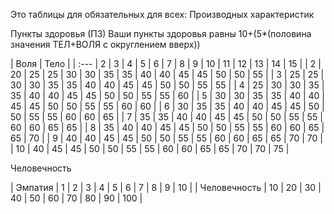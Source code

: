 Это таблицы для обязательных для всех: Производных характеристик

Пункты здоровья (ПЗ)
Ваши пункты здоровья равны 10+(5*(половина значения ТЕЛ+ВОЛЯ с округлением вверх))

| Воля | Тело |
| :--- | 2  | 3  | 4  | 5  | 6  | 7  | 8  | 9  | 10  | 11  | 12  | 13  | 14  | 15  |
| 2    | 20 | 25 | 25 | 30 | 30 | 35 | 35 | 40 | 40  | 45  | 45  | 50  | 50  | 55  |
| 3    | 25 | 25 | 30 | 30 | 35 | 35 | 40 | 40 | 45  | 45  | 50  | 50  | 55  | 55  |
| 4    | 25 | 30 | 30 | 35 | 35 | 40 | 40 | 45 | 45  | 50  | 50  | 55  | 55  | 60  |
| 5    | 30 | 30 | 35 | 35 | 40 | 40 | 45 | 45 | 50  | 50  | 55  | 55  | 60  | 60  |
| 6    | 30 | 35 | 35 | 40 | 40 | 45 | 45 | 50 | 50  | 55  | 55  | 60  | 60  | 65  |
| 7    | 35 | 35 | 40 | 40 | 45 | 45 | 50 | 50 | 55  | 55  | 60  | 60  | 65  | 65  |
| 8    | 35 | 40 | 40 | 45 | 45 | 50 | 50 | 55 | 55  | 60  | 60  | 65  | 65  | 70  |
| 9    | 40 | 40 | 45 | 45 | 50 | 50 | 55 | 55 | 60  | 60  | 65  | 65  | 70  | 70  |
| 10   | 40 | 45 | 45 | 50 | 50 | 55 | 55 | 60 | 60  | 65  | 65  | 70  | 70  | 75  |

Человечность

| Эмпатия      | 1  | 2  | 3  | 4  | 5  | 6  | 7  | 8  | 9  | 10  | 
| Человечность | 10 | 20 | 30 | 40 | 50 | 60 | 70 | 80 | 90 | 100 |
